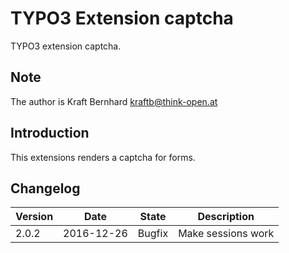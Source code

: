 # TYPO3 Extension captcha
TYPO3 extension captcha.

## Note
The author is Kraft Bernhard <kraftb@think-open.at>

## Introduction

This extensions renders a captcha for forms.

## Changelog

| Version    | Date       | State      | Description                                                                  |
| ---------- | ---------- | ---------- | ---------------------------------------------------------------------------- |
| 2.0.2      | 2016-12-26 | Bugfix     | Make sessions work                                                           |
